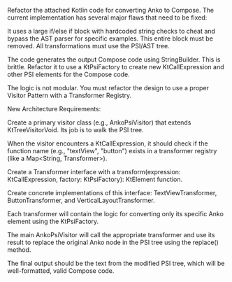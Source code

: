 Refactor the attached Kotlin code for converting Anko to Compose. The current implementation has several major flaws that need to be fixed:

It uses a large if/else if block with hardcoded string checks to cheat and bypass the AST parser for specific examples. This entire block must be removed. All transformations must use the PSI/AST tree.

The code generates the output Compose code using StringBuilder. This is brittle. Refactor it to use a KtPsiFactory to create new KtCallExpression and other PSI elements for the Compose code.

The logic is not modular. You must refactor the design to use a proper Visitor Pattern with a Transformer Registry.

New Architecture Requirements:

Create a primary visitor class (e.g., AnkoPsiVisitor) that extends KtTreeVisitorVoid. Its job is to walk the PSI tree.

When the visitor encounters a KtCallExpression, it should check if the function name (e.g., "textView", "button") exists in a transformer registry (like a Map<String, Transformer>).

Create a Transformer interface with a transform(expression: KtCallExpression, factory: KtPsiFactory): KtElement function.

Create concrete implementations of this interface: TextViewTransformer, ButtonTransformer, and VerticalLayoutTransformer.

Each transformer will contain the logic for converting only its specific Anko element using the KtPsiFactory.

The main AnkoPsiVisitor will call the appropriate transformer and use its result to replace the original Anko node in the PSI tree using the replace() method.

The final output should be the text from the modified PSI tree, which will be well-formatted, valid Compose code.